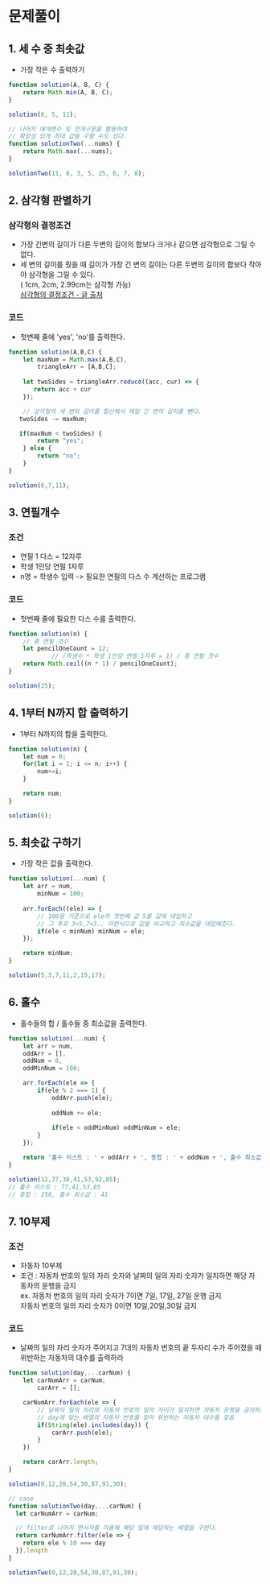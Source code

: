 # 문제풀이

## 1. 세 수 중 최솟값

- 가장 작은 수 출력하기

```javascript
function solution(A, B, C) {
    return Math.min(A, B, C);
}

solution(6, 5, 11);

// 나머지 매개변수 및 전개구문을 활용하여 
// 확장성 있게 최대 값을 구할 수도 있다. 
function solutionTwo(...nums) {
    return Math.max(...nums);
}

solutionTwo(11, 8, 3, 5, 25, 6, 7, 8);
```

## 2. 삼각형 판별하기

### 삼각형의 결정조건 
  - 가장 긴변의 길이가 다른 두변의 길이의 합보다 크거나 같으면 삼각형으로 그릴 수 없다. 
  - 세 변의 길이를 줬을 때 길이가 가장 긴 변의 길이는 다른 두변의 길이의 합보다 작아야 삼각형을 그릴 수 있다.
  <br>( 1cm, 2cm, 2.99cm는 삼각형 가능)
<br>[삼각형의 결정조건 - 글 출처](https://mathbang.net/92)

### 코드
  - 첫변째 줄에 'yes', 'no'를 출력한다.

```javascript
function solution(A,B,C) {
    let maxNum = Math.max(A,B,C),
        triangleArr = [A,B,C];
    
    let twoSides = triangleArr.reduce((acc, cur) => {
       return acc + cur
    });

    // 삼각형의 세 변의 길이를 합산해서 제일 긴 변의 길이를 뺀다. 
   twoSides -= maxNum;

   if(maxNum < twoSides) {
        return "yes";
    } else {
        return "no";
    }
}

solution(6,7,11);
```

## 3. 연필개수 

### 조건
- 연필  1 다스 = 12자루
- 학생 1인당 연필 1자루
- n명 = 학생수 입력 -> 필요한 연필의 다스 수 계산하는 프로그램

### 코드
- 첫번째 줄에 필요한 다스 수를 출력한다.

```javascript
function solution(n) {
    // 총 연필 갯수
    let pencilOneCount = 12;
            // (학생수 * 학생 1인당 연필 1자루 = 1) / 총 연필 갯수 
    return Math.ceil((n * 1) / pencilOneCount);
}

solution(25);
```

## 4. 1부터 N까지 합 출력하기
- 1부터 N까지의 합을 출력한다.

```javascript
function solution(n) {
    let num = 0;
    for(let i = 1; i <= n; i++) {
        num+=i;
    }

    return num;
}

solution(6);
```

## 5. 최솟값 구하기 
- 가장 작은 값을 출력한다.

```javascript
function solution(...num) {
    let arr = num,
        minNum = 100;
    
    arr.forEach((ele) => {
        // 100을 기준으로 ele의 첫번째 값 5를 값에 대입하고 
        // 그 후로 3<5,7<3.. 이런식으로 값을 비교하고 최소값을 대입해준다. 
        if(ele < minNum) minNum = ele;
    });

    return minNum;
}

solution(5,3,7,11,2,15,17);
```

## 6. 홀수
- 홀수들의 합 / 홀수들 중 최소값을 출력한다.

```javascript
function solution(...num) {
    let arr = num,
    oddArr = [],
    oddNum = 0,
    oddMinNum = 100;

    arr.forEach(ele => {
        if(ele % 2 === 1) {
            oddArr.push(ele);
            
            oddNum += ele;
            
            if(ele < oddMinNum) oddMinNum = ele;
        }
    });

    return '홀수 리스트 : ' + oddArr + ', 총합 : ' + oddNum + ', 홀수 최소값 : ' + oddMinNum;
}

solution(12,77,38,41,53,92,85);
// 홀수 리스트 : 77,41,53,85
// 총합 : 256, 홀수 최소값 : 41
```

## 7. 10부제

### 조건
- 자동차 10부제
- 조건 : 자동차 번호의 일의 자리 숫자와 날짜의 일의 자리 숫자가 일치하면 해당 자동차의 운행을 금지 
<br> ex. 자동차 번호의 일의 자리 숫자가 7이면 7일, 17일, 27일 운행 금지 
<br> 자동차 번호의 일의 자리 숫자가 0이면 10일,20일,30일 금지

### 코드
- 날짜의 일의 자리 숫자가 주어지고 7대의 자동차 번호의 끝 두자리 수가 주어졌을 때 위반하는 자동차의 대수를 출력하라

```javascript
function solution(day,...carNum) {
    let carNumArr = carNum,
        carArr = [];

    carNumArr.forEach(ele => {
        // 날짜의 일의 자리와 자동차 번호의 일의 자리가 일치하면 자동차 운행을 금지하므로
        // day에 맞는 배열의 자동차 번호를 찾아 위반하는 자동차 대수를 찾음 
        if(String(ele).includes(day)) {
            carArr.push(ele);
        }
    })

    return carArr.length;
}

solution(0,12,20,54,30,87,91,30);

// case
function solutionTwo(day,...carNum) {
  let carNumArr = carNum;

  // filter로 나머지 연사자를 이용해 해당 일에 해당하는 배열을 구한다. 
  return carNumArr.filter(ele => {
    return ele % 10 === day
  }).length
}

solutionTwo(0,12,20,54,30,87,91,30);
```
